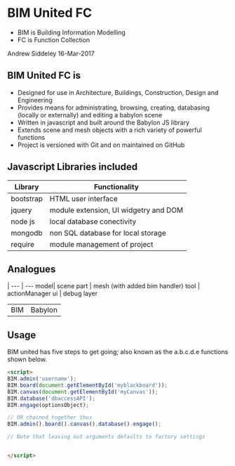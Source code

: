 # BIM United FC
* BIM is Building Information Modelling
* FC is Function Collection

Andrew Siddeley 
16-Mar-2017

## BIM United FC is
* Designed for use in Architecture, Buildings, Construction, Design and Engineering
* Provides means for administrating, browsing, creating, databasing (locally or externally) and editing a babylon scene 
* Written in javascript and built around the Babylon JS library
* Extends scene and mesh objects with a rich variety of powerful functions
* Project is versioned with Git and on maintained on GitHub


## Javascript Libraries included
Library | Functionality
--- | ---
bootstrap|HTML user interface 
jquery |module extension, UI widgetry and DOM
node js|local database conectivity
mongodb|non SQL database for local storage
require|module management of project

## Analogues
<table><tr><td>BIM</td><td>Babylon</td></tr> |
--- | ---
model| scene
part | mesh (with added bim handler)
tool | actionManager
ui   | debug layer
</table>

## Usage
BIM united has five steps to get going; also known as the a.b.c.d.e functions shown below. 
```HTML
<script>
BIM.admin('username');
BIM.board(document.getElementById('myblackboard'));
BIM.canvas(document.getElementById('myCanvas'));
BIM.database('dbaccessAPI');
BIM.engage(optionsObject);

// OR chained together thus 
BIM.admin().board().canvas().database().engage();

// Note that leaving out arguments defaults to factory settings


</script>



```






